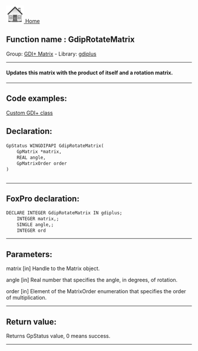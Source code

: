 [<img src="../../images/home.png"> Home ](https://github.com/VFPX/Win32API)  

## Function name : GdipRotateMatrix
Group: [GDI+ Matrix](../../functions_group.md#GDIplus_Matrix)  -  Library: [gdiplus](../../libraries.md#gdiplus)  
***  


#### Updates this matrix with the product of itself and a rotation matrix.

***  


## Code examples:
[Custom GDI+ class](../../samples/sample_450.md)  

## Declaration:
```foxpro  
GpStatus WINGDIPAPI GdipRotateMatrix(
	GpMatrix *matrix,
	REAL angle,
	GpMatrixOrder order
)
  
```  
***  


## FoxPro declaration:
```foxpro  
DECLARE INTEGER GdipRotateMatrix IN gdiplus;
	INTEGER matrix,;
	SINGLE angle,;
	INTEGER ord  
```  
***  


## Parameters:
matrix
[in] Handle to the Matrix object.

angle
[in] Real number that specifies the angle, in degrees, of rotation.

order
[in] Element of the MatrixOrder enumeration that specifies the order of multiplication.  
***  


## Return value:
Returns GpStatus value, 0 means success.  
***  

